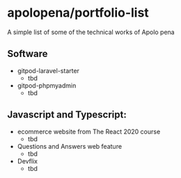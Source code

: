 # apolopena/portfolio-list
A simple list of some of the technical works of Apolo pena

## Software
- gitpod-laravel-starter
  - tbd
- gitpod-phpmyadmin
  - tbd

## Javascript and Typescript:
- ecommerce website from The React 2020 course
  - tbd
- Questions and Answers web feature
  - tbd
- Devflix
  - tbd

